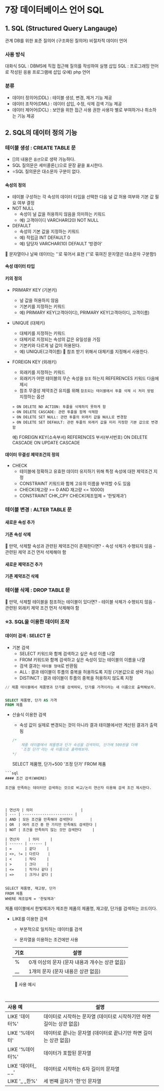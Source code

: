 # 7장 데이터베이스 언어 SQL

## 1. SQL (Structured Query Langauge)

관계 DB를 위한 표준 질의어 (구조화된 질의어)
비절차적 데이터 언어

### 사용 방식

대화식 SQL : DBMS에 직접 접근해 질의를 작성하여 실행
삽입 SQL : 프로그래밍 언어로 작성된 응용 프로그램에 삽입 😮예) php 언어

### 분류

- 데이터 정의어(DDL) : 테이블 생성, 변경, 제거 기능 제공
- 데이터 조작어(DML) : 데이터 삽입, 수정, 삭제 검색 기능 제공
- 데이터 제어어(DCL) : 보안을 위한 접근 사용 권한 사용자 별로 부여하거나 취소하는 기능 제공 

## 2. SQL의 데이터 정의 기능

### 테이블 생성 : CREATE TABLE 문

- []의 내용은 `옵션`으로 생략 가능하다.
- SQL 질의문은 세미콜론(;)으로 문장 끝을 표시한다.
- ⭐SQL 질의문은 대소문자 구분이 없다.

#### 속성의 정의

- 테이블 구성하는 각 속성의 데이터 타입을 선택한 다음 널 값 허용 여부와 기본 값 필요 여부 결정
- NOT NULL
  - 속성이 널 값을 허용하지 않음을 의미하는 키워드
  - 예) 고객아이디 VARCHAR(20) NOT NULL
- DEFAULT
  - 속성의 기본 값을 지정하는 키워드
  - 예) 적립금 INT DEFAULT 0
  - 예) 담당자 VARCHAR(10) DEFAULT ‘방경아’

🚨 문자열이나 날짜 데이터는 ''로 묶어서 표현 (''로 묶여진 문자열은 대소문자 구분함!)

#### 속성 데이터 타입

#### 키의 정의

- PRIMARY KEY (기본키)
  
  - 널 값을 허용하지 않음 
  - 기본키를 지정하는 키워드
  - 예) PRIMARY KEY(고객아이디), PRIMARY KEY(고객아이디, 고객이름)

- UNIQUE (대체키)
  
  - 대체키를 지정하는 키워드
  - 대체키로 지정되는 속성의 값은 유일성을 가짐 
  - 기본키와 다르게 널 값이 허용된다.
  - 예) UNIQUE(고객이름)
    🚨 참조 받기 위해서 대체키를 지정해서 사용한다. 

- FOREIGN KEY (외래키)
  
  - 외래키를 지정하는 키워드
  - 외래키가 어떤 테이블의 무슨 속성을 `참조` 하는지 REFERENCES 키워드 다음에 제시
  - 참조 무결성 제약조건 유지를 위해 `참조되는 테이블에서 투플 삭제 시 처리 방법` 지정하는 옵션
  
  ```
  » ON DELETE NO ACTION: 투플을 삭제하지 못하게 함
  » ON DELETE CASCADE: 관련 투플을 함께 삭제함
  » ON DELETE SET NULL: 관련 투플의 외래키 값을 NULL로 변경함
  » ON DELETE SET DEFAULT: 관련 투플의 외래키 값을 미리 지정한 기본 값으로 변경함
  ```
  
  예) FOREIGN KEY(소속부서) REFERENCES 부서(부서번호)
    ON DELETE CASCADE ON UPDATE CASCADE

#### 데이터 무결성 제약조건의 정의

- CHECK
  - 테이블에 정확하고 유효한 데이터 유지하기 위해 특정 속성에 대한 제약조건 지정
  - CONSTRAINT 키워드와 함께 고유의 이름을 부여할 수도 있음 
  - CHECK(재고량 >= 0 AND 재고량 <= 10000)
  - CONSTRAINT CHK_CPY CHECK(제조업체 = ‘한빛제과’)

### 테이블 변경 : ALTER TABLE 문

#### 새로운 속성 추가

#### 기존 속성 삭제

🚨 만약, 삭제할 속성과 관련된 제약조건이 존재한다면?
    - 속성 삭제가 수행되지 않음
    - 관련된 제약 조건 먼저 삭제해야 함 

#### 새로운 제약조건 추가

#### 기존 제약조건 삭제

### 테이블 삭제 : DROP TABLE 문

🚨 만약, 삭제할 테이블을 참조하는 테이블이 있다면?
    - 테이블 삭제가 수행되지 않음
    - 관련된 외래키 제약 조건 먼저 삭제해야 함 

### ⭐3. SQL을 이용한 데이터 조작

#### 데이터 검색 : SELECT 문

- 기본 검색
  - SELECT 키워드와 함께 검색하고 싶은 속성 이름 나열
  - FROM 키워드와 함께 검색하고 싶은 속성이 있는 테이블의 이름을 나열
  - 검색 결과는 `테이블 형태`로 반환됨
  - ALL : 결과 테이블이 투플의 중복을 허용하도록 지정 (기본값으로 생략 가능)
  - DISTINCT : 결과 테이블이 투플의 중복을 허용하지 않도록 지정 

```sql
// 제품 테이블에서 제품명과 단가를 검색하되, 단가를 가격이라는 새 이름으로 출력해보자.


SELECT 제품명, 단가 AS 가격 
FROM 제품
```

- 산술식 이용한 검색
  
  - 속성 값이 실제로 변경되는 것이 아니라 결과 테이블에서만 계산된 결과가 출력됨
  
  ```sql
  /*
      제품 테이블에서 제품명과 단가 속성을 검색하되, 단가에 500원을 더해 
      '조정 단가'라는 새 이름으로 출력해보자.
  */
  ```
  
  SELECT 제품명, 단가+500 '조정 단가'
   FROM 제품

```
```sql
#### 조건 검색(WHERE)

조건을 만족하는 데이터만 검색하는 것으로 비교/논리 연산자 이용해 검색 조건 제시한다.




| 연산자 | 의미                      |
| --- | ----------------------- |
| AND | 모든 조건을 만족해야 검색한다        |
| OR  | 여러 조건 중 한 가지만 만족해도 검색한다 |
| NOT | 조건을 만족하지 않는 것만 검색한다     |

| 연산자    | 의미     |
| ------ | ------ |
| =      | 같다     |
| <>, != | 다르다    |
| <      | 작다     |
| >      | 크다     |
| <=     | 작거나 같다 |
| =>     | 크거나 같다 |


SELECT 제품명, 재고량, 단가 
FROM 제품
WHERE 제조업체 = '한빛제과'
```

제품 테이블에서 한빛제과가 제조한 제품의 제품명, 재고량, 단가를 검색하는 코드이다. 

- LIKE를 이용한 검색
  
  - 부분적으로 일치하는 데이터를 검색
  
  - 문자열을 이용하는 조건에만 사용
  
  | 기호  | 설명                           |
  | --- | ---------------------------- |
  | %   | 0개 이상의 문자 (문자 내용과 개수는 상관 없음) |
  | __  | 1개의 문자 (문자 내용은 상관 없음)        |

        🚨 사용 예시 

        

| 사용 예            | 설명                                      |
|:--------------- | --------------------------------------- |
| LIKE '데이터%'     | 데이터로 시작하는 문자열 (데이터로 시작하기만 하면 길이는 상관 없음) |
| LIKE '%데이터'     | 데이터로 끝나는 문자열 (데이터로 끝나기만 하면 길이는 상관 없음)   |
| LIKE '%데이터%'    | 데이터가 포함된 문자열                            |
| LIKE '데이터_ _ _' | 데이터로 시작하는 6자 길이의 문자열                    |
| LIKE '_ _한%'    | 세 번째 글자가 '한'인 문자열                       |

